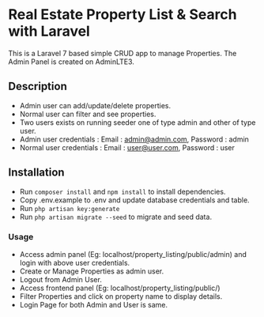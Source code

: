 # Real Estate Property List & Search with Laravel
This is a Laravel 7 based simple CRUD app to manage Properties.
The Admin Panel is created on AdminLTE3.

## Description
- Admin user can add/update/delete properties.
- Normal user can filter and see properties.
- Two users exists on running seeder one of type admin and other of type user.
- Admin user credentials : Email : admin@admin.com, Password : admin
- Normal user credentials : Email : user@user.com, Password : user

## Installation
- Run ``composer install``  and ``npm install`` to install dependencies. 
- Copy .env.example to .env and update database credentials and table.
- Run ``php artisan key:generate``
- Run ``php artisan migrate --seed`` to migrate and seed data.

### Usage
- Access admin panel (Eg: localhost/property_listing/public/admin) and login with above user credentials.
- Create or Manage Properties as admin user.
- Logout from Admin User.
- Access frontend panel (Eg: localhost/property_listing/public/)
- Filter Properties and click on property name to display details.
- Login Page for both Admin and User is same.


